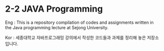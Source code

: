 # 2-2 JAVA Programming

Eng : This is a repository compilation of codes and assignments written in the Java programming lecture at Sejong University.

Kor : 세종대학교 자바프로그래밍 강의에서 작성한 코드들과 과제를 정리해 놓은 저장소입니다.
